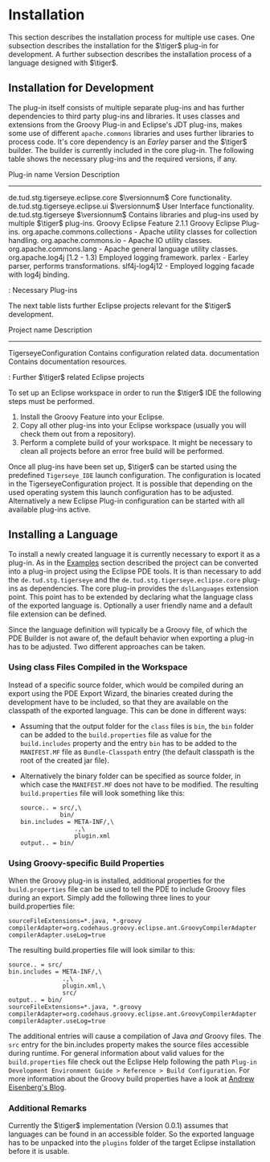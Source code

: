 # Installation

This section describes the installation process for multiple use cases.
One subsection describes the installation for the $\tiger$ plug-in for
development. A further subsection describes the installation process of
a language designed with $\tiger$.

## Installation for Development

The plug-in itself consists of multiple separate plug-ins and has
further dependencies to third party plug-ins and libraries. It uses
classes and extensions from the Groovy Plug-in and Eclipse's JDT
plug-ins, makes some use of different `apache.commons` libraries and
uses further libraries to process code. It's core dependency is an
*Earley* parser and the $\tiger$ builder. The builder is currently
included in the core plug-in. The following table shows the necessary
plug-ins and the required versions, if any.

  Plug-in name                        Version         Description
  ----------------------------------- --------------- ---------------------------------------------------------------------
  de.tud.stg.tigerseye.eclipse.core   $\versionnum$   Core functionality.
  de.tud.stg.tigerseye.eclipse.ui     $\versionnum$   User Interface functionality.
  de.tud.stg.tigerseye                $\versionnum$   Contains libraries and plug-ins used by multiple $\tiger$ plug-ins.
  Groovy Eclipse Feature              2.1.1           Groovy Eclipse Plug-ins.
  org.apache.commons.collections      -               Apache utility classes for collection handling.
  org.apache.commons.io               -               Apache IO utility classes.
  org.apache.commons.lang             -               Apache general language utility classes.
  org.apache.log4j                    [1.2 - 1.3)     Employed logging framework.
  parlex                              -               Earley parser, performs transformations.
  slf4j-log4j12                       -               Employed logging facade with log4j binding.

  : Necessary Plug-ins

The next table lists
further Eclipse projects relevant for the $\tiger$ development.

  Project name             Description
  ------------------------ --------------------------------------
  TigerseyeConfiguration   Contains configuration related data.
  documentation            Contains documentation resources.

  : Further $\tiger$ related Eclipse projects

To set up an Eclipse workspace in order to run the $\tiger$ IDE the
following steps must be performed.

1.  Install the Groovy Feature into your Eclipse.
2.  Copy all other plug-ins into your Eclipse workspace (usually you
    will check them out from a repository).
3.  Perform a complete build of your workspace. It might be necessary to
    clean all projects before an error free build will be performed.

Once all plug-ins have been set up, $\tiger$ can be started using the
predefined `Tigerseye_IDE` launch configuration. The configuration is
located in the TigerseyeConfiguration project. It is possible that
depending on the used operating system this launch configuration has to
be adjusted. Alternatively a new Eclipse Plug-in configuration can be
started with all available plug-ins active.

## Installing a Language

To install a newly created language it is currently necessary to export
it as a plug-in. As in the [Examples](#examples) section described the
project can be converted into a plug-in project using the Eclipse PDE
tools. It is than necessary to add the `de.tud.stg.tigerseye` and the
`de.tud.stg.tigerseye.eclipse.core` plug-ins as dependencies. The core
plug-in provides the `dslLanguages` extension point. This point has to
be extended by declaring what the language class of the exported
language is. Optionally a user friendly name and a default file
extension can be defined.

Since the language definition will typically be a Groovy file, of which the PDE Builder
is not aware of, the
default behavior when exporting a plug-in has to be adjusted.
Two different approaches can be taken.

### Using class Files Compiled in the Workspace 

Instead of
a specific source folder, which would be compiled during an export
using the PDE Export Wizard, the binaries created during the development
have to be included, so that they are available on the classpath of the
exported language. This can be done in different ways:

-   Assuming that the output folder for the `class` files is `bin`,  the `bin`
    folder can be added
    to the `build.properties` file as value for the `build.includes` property
    and the entry `bin` has to be added to the `MANIFEST.MF` file as
    `Bundle-Classpath` entry (the default classpath is the root of the
    created jar file).
-   Alternatively the binary folder can be specified as source folder,
    in which case the `MANIFEST.MF` does not have to be modified. The
    resulting `build.properties` file will look something like
    this:

        source.. = src/,\
                   bin/
        bin.includes = META-INF/,\
                       .,\
                       plugin.xml
        output.. = bin/

### Using Groovy-specific Build Properties

When the Groovy plug-in is installed, additional properties for the
`build.properties` file can be used to tell the PDE to include Groovy
files during an export. Simply add the following three lines to your build.properties file:

    sourceFileExtensions=*.java, *.groovy
    compilerAdapter=org.codehaus.groovy.eclipse.ant.GroovyCompilerAdapter
    compilerAdapter.useLog=true

The resulting build.properties file will look similar to this:

    source.. = src/
    bin.includes = META-INF/,\
                   .,\
                   plugin.xml,\
                   src/
    output.. = bin/
    sourceFileExtensions=*.java, *.groovy
    compilerAdapter=org.codehaus.groovy.eclipse.ant.GroovyCompilerAdapter
    compilerAdapter.useLog=true

The additional entries will cause a compilation of Java *and* Groovy files.
The `src` entry for the bin.includes property makes the source files accessible
during runtime.
For general information about valid values for the `build.properties` file check out
the Eclipse Help following the path `Plug-in Development Environment Guide > Reference > Build Configuration`.
For more information about the Groovy build properties have a look
at [Andrew Eisenberg's Blog][andrewsblog].
 

[andrewsblog]: http://contraptionsforprogramming.blogspot.com/2010/08/groovy-pde-redux.html

### Additional Remarks

Currently the $\tiger$ implementation (Version 0.0.1) assumes
that languages can be found in an accessible folder. So the exported
language has to be unpacked into the `plugins` folder of the target
Eclipse installation before it is usable.

